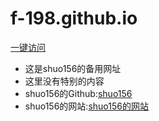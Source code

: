<h1>f-198.github.io</h1>
<a href="https://f-198.github.io/">一键访问</a>
<ul>
  <li>这是shuo156的备用网址</li>
  <li>这里没有特别的内容</li>
  <li>shuo156的Github:<a href="https://github.com/shuo156">shuo156</a></li>
    <li>shuo156的网站:<a href="https://shuo156.github.io/">shuo156的网站</a></li>
</ul>
